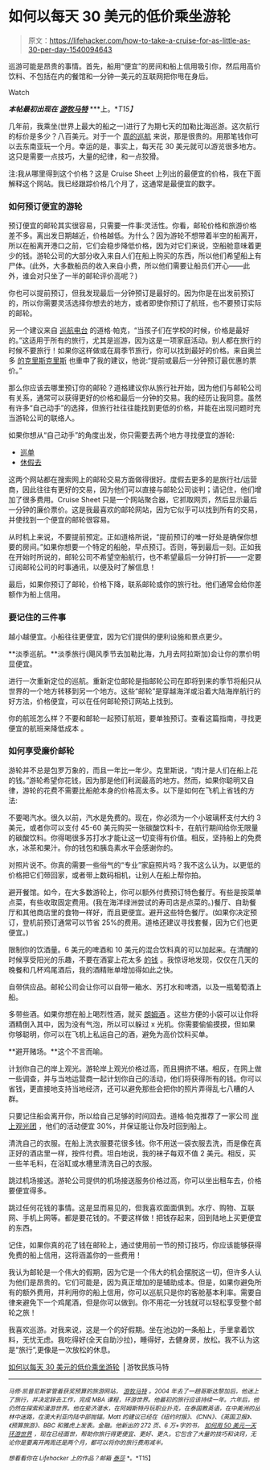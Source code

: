 # 如何以每天 30 美元的低价乘坐游轮

> 原文：<https://lifehacker.com/how-to-take-a-cruise-for-as-little-as-30-per-day-1540094643>

巡游可能是昂贵的事情。首先，船用“便宜”的房间和船上信用吸引你，然后用高价饮料、不包括在内的餐馆和一分钟一美元的互联网把你甩在身后。

Watch

***本帖最初出现在*** [***游牧马特***](http://www.nomadicmatt.com/travel-blogs/cheap-cruises/) ***上。**T15】*

几年前，我乘坐(世界上最大的船之一)进行了为期七天的加勒比海巡游。这次航行的标价是多少？八百美元。对于一个 [周的巡航](https://lifehacker.com/get-more-out-of-a-cruise-ship-dining-experience-with-th-5982617) 来说，那是很贵的。用那笔钱你可以去东南亚玩一个月。幸运的是，事实上，每天花 30 美元就可以游览很多地方。这只是需要一点技巧，大量的纪律，和一点狡猾。

注:我从哪里得到这个价格？这是 Cruise Sheet 上列出的最便宜的价格，我在下面解释这个网站。我已经跟踪价格几个月了，这通常是最便宜的数字。

### **如何预订便宜的游轮**

预订便宜的邮轮其实很容易，只需要一件事:灵活性。你看，邮轮价格和旅游价格差不多。离出发日期越近，价格越低。为什么？因为游轮不想带着半空的船离开，所以在船离开港口之前，它们会稳步降低价格，因为对它们来说，空船舱意味着更少的钱。游轮公司的大部分收入来自人们在船上购买的东西，所以他们希望船上有尸体。(此外，大多数船员的收入来自小费，所以他们需要让船员们开心——此外，谁会对只坐了一半的邮轮评价高呢？)

你也可以提前预订，但我发现最后一分钟预订是最好的。因为你是在出发前预订的，所以你需要灵活选择你想去的地方，或者即使你预订了航班，也不要预订实际的邮轮。

另一个建议来自 [巡航电台](http://cruiseradio.net/) 的道格·帕克，“当孩子们在学校的时候，价格是最好的。”这适用于所有的旅行，尤其是巡游，因为这是一项家庭活动。别人都在旅行的时候不要旅行！如果你这样做或在肩季节旅行，你可以找到最好的价格。来自奥兰多 [的克里斯克里斯](http://www.chriscruises.com/) 也重申了我的建议，他说:“提前或最后一分钟预订最优惠的票价。”

那么你应该去哪里预订你的邮轮？道格建议你从旅行社开始，因为他们与邮轮公司有关系，通常可以获得更好的价格和最后一分钟的交易。我的经历让我同意。虽然有许多“自己动手”的选择，但旅行社往往能找到更低的价格，并能在出现问题时充当游轮公司的联络人。

如果你想从“自己动手”的角度出发，你只需要去两个地方寻找便宜的游轮:

*   [巡单](http://cruisesheet.com/)
*   [休假去](http://www.vacationstogo.com/)

这两个网站都在搜索网上的邮轮交易方面做得很好。度假去更多的是旅行社/运营商，因此往往有更好的交易，因为他们可以直接与邮轮公司谈判；请记住，他们增加了很多费用。Cruise Sheet 只是一个网站聚合器，它抓取网页，然后显示最后一分钟的廉价票价。这是我最喜欢的邮轮网站，因为它似乎可以找到所有的交易，并使找到一个便宜的邮轮很容易。

从时机上来说，不要提前预定。正如道格所说，“提前预订的唯一好处是确保你想要的房间。”如果你想要一个特定的船舱，早点预订。否则，等到最后一刻。正如我在开始时所说的，邮轮公司不希望空船航行，也不希望最后一分钟打折——一定要订阅邮轮公司的时事通讯，以便及时了解信息！

最后，如果你预订了邮轮，价格下降，联系邮轮或你的旅行社。他们通常会给你差额作为船上信用。

### **要记住的三件事**

越小越便宜。小船往往更便宜，因为它们提供的便利设施和景点更少。

**淡季巡航。**淡季旅行(飓风季节去加勒比海，九月去阿拉斯加)会让你的票价明显便宜。

进行一次重新定位的巡航。重新定位邮轮是指邮轮公司在即将到来的季节将船只从世界的一个地方转移到另一个地方。这些“邮轮”是穿越海洋或沿着大陆海岸航行的好方法，价格便宜，可以在任何邮轮预订网站上找到。

你的航班怎么样？不要和邮轮一起预订航班，要单独预订。查看这篇指南，寻找更便宜的航班来降低成本 。

### **如何享受廉价邮轮**

游轮并不总是包罗万象的，而且一年比一年少。克里斯说，“肉汁是人们在船上花的钱。”游轮希望你花钱，因为那是他们利润最高的地方。然而，如果你聪明又自律，游轮的花费不需要比船舱本身的价格高太多。以下是如何在飞机上省钱的方法:

不要喝汽水。很久以前，汽水是免费的。现在，你必须为一个小玻璃杯支付大约 3 美元，或者你可以支付 45-60 美元购买一张碳酸饮料卡，在航行期间给你无限量的碳酸饮料。你得喝很多苏打水才能让这一切变得有价值。相反，坚持船上的免费水，冰茶和果汁。你的钱包和胰岛素水平会感谢你的。

对照片说不。你真的需要一些俗气的“专业”家庭照片吗？我不这么认为。以更低的价格把它们带回家，或者带上数码相机，让别人在船上帮你拍。

避开餐馆。如今，在大多数游轮上，你可以额外付费预订特色餐厅。有些是按菜单点菜，有些收取固定费用。(我在海洋绿洲尝试的寿司店是点菜的。)餐厅、自助餐厅和其他商店里的食物一样好，而且更便宜。避开这些特色餐厅。(如果你决定预订，登机前预订通常可以节省 25%的费用。道格还建议寻找套餐，因为它们也更便宜。)

限制你的饮酒量。6 美元的啤酒和 10 美元的混合饮料真的可以加起来。在清醒的时候享受阳光的乐趣，不要在酒宴上花太多 [的钱](https://lifehacker.com/save-money-by-selecting-lesser-known-and-more-economica-5587724) 。我惊讶地发现，仅仅在几天的晚餐和几杯鸡尾酒后，我的酒精账单增加得如此之快。

自带供应品。邮轮公司会让你可以自带一箱水、苏打水和啤酒，以及一瓶葡萄酒上船。

多带些酒。如果你想在船上喝烈性酒，就买 [朗姆酒](http://www.rumrunnerflasks.com/) 。这些方便的小袋可以让你将酒精倒入其中，因为没有气泡，所以可以躲过 x 光机。你需要偷偷摸摸，但如果你够聪明，你可以在飞机上私运自己的酒，避免为高价饮料买单。

**避开赌场。**这个不言而喻。

计划你自己的岸上观光。游轮岸上观光价格过高，而且拥挤不堪。相反，在网上做一些调查，并与当地运营商一起计划你自己的活动，他们将获得所有的钱。你可以省钱，更直接地支持当地经济，还可以避免那些会把你的照片弄得乱七八糟的人群。

只要记住船会离开你，所以给自己足够的时间回去。道格·帕克推荐了一家公司 [岸上观光团](http://www.shoreexcursionsgroup.com/) ，他们的活动便宜 30%，并保证能让你及时回到船上。

清洗自己的衣服。在船上洗衣服要花很多钱。你不用送一袋衣服去洗，而是像在真正好的酒店里一样，按件付费。坦白地说，我的袜子每双不值 2 美元。相反，买一些羊毛料，在浴缸或水槽里清洗自己的衣服。

跳过机场接送。游轮公司提供的机场接送服务价格过高，你可以坐出租车去，价格要便宜得多。

跳过任何花钱的事情。这是显而易见的，但我喜欢面面俱到。水疗、购物、互联网、手机上网等。都是要花钱的。不要这样做！把钱存起来，回到陆地上买更便宜的东西。

记住，如果你真的花了钱在邮轮上，通过使用前一节的预订技巧，你应该能够获得免费的船上信用，这将涵盖你的一些费用！

我认为邮轮是一个伟大的假期，因为它是一个伟大的机会摆脱这一切，但许多人认为他们是昂贵的。它们可能是，因为真正增加的是辅助成本。但是，如果你避免所有的额外费用，并利用你的船上信用，你可以巡航只是你的客舱基本利率。需要自律来避免下一个鸡尾酒，但是你可以做到。你不用花一分钱就可以轻松享受整个邮轮之旅！

我喜欢巡游。对我来说，这是一个的好假期。坐在池边的一条船上，手里拿着饮料，无忧无虑。我吃得好(全天自助沙拉)，睡得好，去健身房，放松。我不认为这是“旅行”,更像是一次放松的休息。

[如何以每天 30 美元的低价乘坐游轮](http://www.nomadicmatt.com/travel-blogs/cheap-cruises/) ⎪游牧民族马特

* * *

<small>*马修·凯普尼斯掌管着获奖预算的旅游网站，*</small> [<small>*游牧马特*</small>](http://www.nomadicmatt.com/) <small>*。2004 年去了一趟哥斯达黎加后，他迷上了旅行，并决定辞去工作，完成 MBA 课程，环游世界。他最初的旅行应该持续一年。六年后，他仍然在探索和漫游世界。他在斐济潜水，在阿姆斯特丹玩职业扑克，在泰国教英语，在中美洲的丛林中迷路，在澳大利亚内陆中部抛锚。Matt 的建议已经在《纽约时报》、《CNN》、《英国卫报》、《预算旅游》、BBC 和雅虎上发表。金融。他新出的 272 页、6 万+字的书，*</small> [*<small>如何用 50 美元一天环游世界</small>*](http://www.nomadicmatt.com/travel-tips/how-to-travel-the-world-on-50-usd/) <small>*，现在已经面世，帮助你旅行得更便宜、更好、更久。它包含了大量的技巧和诀窍，无论你是要离开两周还是两个月，都可以将你的旅行费用减半。*</small>

<small>*想看看你在 Lifehacker 上的作品？邮箱*</small> [<small>*泰莎*</small>](https://mail.google.com/mail/?view=cm&fs=1&tf=1&to=tessa@lifehacker.com) <small>*。*T15】</small>